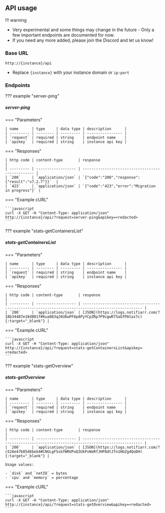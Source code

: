 ## API usage

!!! warning

-   Very experimental and some things may change in the future - Only a few important endpoints are documented for now.
-   If you need any more added, please join the Discord and let us know!

### Base URL

<code>http://{instance}/api</code>

-   Replace `{instance}` with your instance domain or `ip:port`

### Endpoints

??? example "server-ping"

##### server-ping

=== "Parameters"

    | name      | type     | data type | description      |
    | --------- | -------- | --------- | ---------------- |
    | `request` | required | string    | endpoint name    |
    | `apikey`  | required | string    | instance api key |

=== "Responses"

    | http code | content-type       | response                                         |
    | --------- | ------------------ | ------------------------------------------------ |
    | `200`     | `application/json` | `{"code":"200","response":{"result":"v7.2.7"}}`  |
    | `423`     | `application/json` | `{"code":"423","error":"Migration in progress"}` |

=== "Example cURL"

    ```javascript
    curl -X GET -H "Content-Type: application/json" http://{instance}/api/?request=server-ping&apikey=<redacted>
    ```

??? example "stats-getContainersList"

##### stats-getContainersList

=== "Parameters"

    | name      | type     | data type | description      |
    | --------- | -------- | --------- | ---------------- |
    | `request` | required | string    | endpoint name    |
    | `apikey`  | required | string    | instance api key |

=== "Responses"

    | http code | content-type       | response                                                                                          |
    | --------- | ------------------ | ------------------------------------------------------------------------------------------------- |
    | `200`     | `application/json` | [JSON](https://logs.notifiarr.com/?18b34487e18d801f#6ua883qJ6U6wPF6pAPyYCpZRp7P9cgwR75aGfPAtaz7c){:target="_blank"} |

=== "Example cURL"

    ```javascript
    curl -X GET -H "Content-Type: application/json" http://{instance}/api/?request=stats-getContainersList&apikey=<redacted>
    ```

??? example "stats-getOverview"

##### stats-getOverview

=== "Parameters"

    | name      | type     | data type | description      |
    | --------- | -------- | --------- | ---------------- |
    | `request` | required | string    | endpoint name    |
    | `apikey`  | required | string    | instance api key |

=== "Responses"

    | http code | content-type       | response                                                                                          |
    | --------- | ------------------ | ------------------------------------------------------------------------------------------------- |
    | `200`     | `application/json` | [JSON](https://logs.notifiarr.com/?c528e47b85d6beb4#CNGLgF5sbfWRUPuQ3UkPvWeRfJHP8dtJfn1HbZg4QoDH){:target="_blank"} |

    Usage values:

    - `disk` and `netIO` = bytes
    - `cpu` and `memory` = percentage

=== "Example cURL"

    ```javascript
    curl -X GET -H "Content-Type: application/json" http://{instance}/api/?request=stats-getOverview&apikey=<redacted>
    ```
